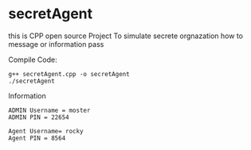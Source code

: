 # secretAgent
this is CPP open source Project To simulate secrete orgnazation how to message or information pass 
    
Compile Code:

    
    g++ secretAgent.cpp -o secretAgent
    ./secretAgent

Information
    
    
    ADMIN Username = moster
    ADMIN PIN = 22654

    Agent Username= rocky
    Agent PIN = 8564
    
